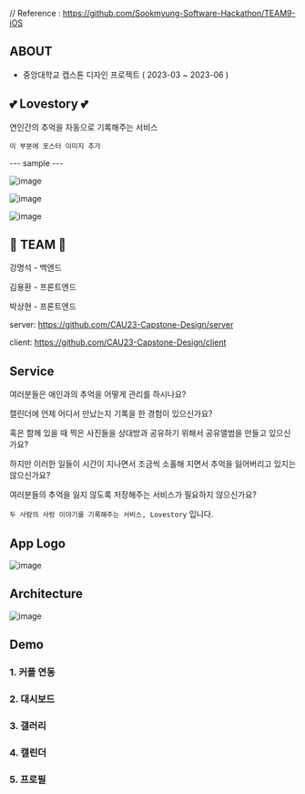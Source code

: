 // Reference : https://github.com/Sookmyung-Software-Hackathon/TEAM9-iOS
## ABOUT
- 중앙대학교 캡스톤 디자인 프로젝트 ( 2023-03 ~ 2023-06 )


## 💕 Lovestory 💕
연인간의 추억을 자동으로 기록해주는 서비스
```
이 부분에 포스터 이미지 추가
```

--- sample ---

![image](https://github.com/CAU23-Capstone-Design/.github/assets/33647663/17215bfe-b7f5-4bd1-97c7-4c60005d4afb)

![image](https://github.com/CAU23-Capstone-Design/.github/assets/33647663/cbb185d6-8aa8-4be7-a95c-2f4603076729)

![image](https://github.com/CAU23-Capstone-Design/.github/assets/33647663/e9ea1071-9b9f-4cea-ae65-9f1bcdb91a2a)

## 🐥 TEAM 🐥
강명석 - 백엔드

김용환 - 프론트엔드

박상현 - 프론트엔드

server: https://github.com/CAU23-Capstone-Design/server

client: https://github.com/CAU23-Capstone-Design/client

## Service
여러분들은 애인과의 추억을 어떻게 관리를 하시나요? 

캘린더에 언제 어디서 만났는지 기록을 한 경험이 있으신가요? 

혹은 함께 있을 때 찍은 사진들을 상대방과 공유하기 위해서 공유앨범을 만들고 있으신가요?

하지만 이러한 일들이 시간이 지나면서 조금씩 소홀해 지면서 추억을 잃어버리고 있지는 않으신가요?

여러분들의 추억을 잃지 않도록 저장해주는 서비스가 필요하지 않으신가요?

```두 사람의 사랑 이야기를 기록해주는 서비스, Lovestory``` 입니다.

## App Logo
![image](https://github.com/CAU23-Capstone-Design/.github/assets/33647663/4beda672-d261-4cc7-9c1e-e2b807600606)

## Architecture
![image](https://github.com/CAU23-Capstone-Design/.github/assets/33647663/839d36c4-badf-40d0-b339-c13624c80e91)

## Demo

### 1. 커플 연동

### 2. 대시보드

### 3. 갤러리

### 4. 캘린더

### 5. 프로필
